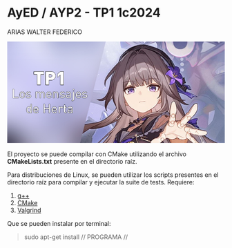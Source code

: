 # AyED / AYP2 - TP1 1c2024

ARIAS WALTER FEDERICO

<p align="center">
   <img src="Banner.jpg" alt="TP1: Los mensajes de Herta"><br>
</p>

El proyecto se puede compilar con CMake utilizando el archivo **CMakeLists.txt** presente en el directorio raíz.

Para distribuciones de Linux, se pueden utilizar los scripts presentes en el directorio raíz para compilar y ejecutar
la suite de tests. Requiere:

1. [g++](https://gcc.gnu.org/)
2. [CMake](https://cmake.org/)
3. [Valgrind](https://valgrind.org/)

Que se pueden instalar por terminal:

> sudo apt-get install // PROGRAMA //

